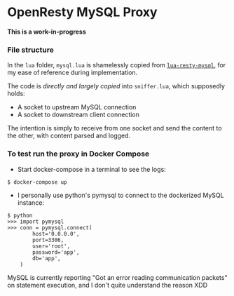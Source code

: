 # OpenResty MySQL Proxy

**This is a work-in-progress**


### File structure

In the `lua` folder, `mysql.lua` is shamelessly copied from [`lua-resty-mysql`](https://github.com/openresty/lua-resty-mysql/blob/master/lib/resty/mysql.lua), for my ease of reference during implementation.

The code is _directly and largely copied_ into `sniffer.lua`, which supposedly holds:

- A socket to upstream MySQL connection
- A socket to downstream client connection

The intention is simply to receive from one socket and send the content to the other, with content parsed and logged.


### To test run the proxy in Docker Compose

- Start docker-compose in a terminal to see the logs:

```
$ docker-compose up
```

- I personally use python's pymysql to connect to the dockerized MySQL instance:

```
$ python
>>> import pymysql
>>> conn = pymysql.connect(
        host='0.0.0.0',
        port=3306,
        user='root',
        password='app',
        db='app',
    )
```

MySQL is currently reporting "Got an error reading communication packets" on statement execution,
and I don't quite understand the reason XDD
